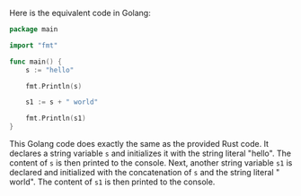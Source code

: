 Here is the equivalent code in Golang:

```go
package main

import "fmt"

func main() {
	s := "hello"

	fmt.Println(s)

	s1 := s + " world"

	fmt.Println(s1)
}
```
This Golang code does exactly the same as the provided Rust code. It declares a string variable `s` and initializes it with the string literal "hello". The content of `s` is then printed to the console. Next, another string variable `s1` is declared and initialized with the concatenation of `s` and the string literal " world". The content of `s1` is then printed to the console.

